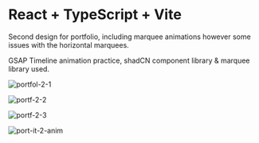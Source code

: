 # React + TypeScript + Vite

Second design for portfolio, including marquee animations however some issues with the horizontal marquees.

GSAP Timeline animation practice, shadCN component library & marquee library used.

![portfol-2-1](https://github.com/cark316/Portfolio-Iteration-2/assets/134771426/0c9089ab-c2ca-4e87-9e18-3ae4ffb3d7df)

![portf-2-2](https://github.com/cark316/Portfolio-Iteration-2/assets/134771426/83e883a9-695d-4e1f-b8a8-738d3616271e)

![portf-2-3](https://github.com/cark316/Portfolio-Iteration-2/assets/134771426/a174c4f4-6c2b-4e31-91be-fd303f14ab30)

![port-it-2-anim](https://github.com/cark316/Portfolio-Iteration-2/assets/134771426/39920189-7c02-4080-a9fa-6fe4010e3bdb)
